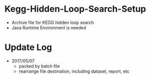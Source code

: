 # Kegg-Hidden-Loop-Search-Setup

* Archive file for KEGG hidden loop search
* Java Runtime Environment is needed

# Update Log

* 2017/05/07
  * packed by batch file
  * rearrange file destination, including dataset, report, etc
